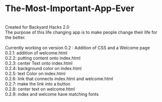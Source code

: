 # The-Most-Important-App-Ever
<br>
Created for Backyard Hacks 2.0<br>
The purpose of this life changing app is to make people change their life for the better.
<br><br>Currently working on version 0.2 : Addition of CSS and a Welcome page
<br>     0.2.1: addition of welcome.html
<br>     0.2.2: putting content onto index.html
<br>     0.2.3: center Text onto index.html
<br>     0.2.4: background color on index.html
<br>     0.2.5: text Color on index.html
<br>     0.2.6: link that connects index.html and welcome.html
<br>      0.2.7: make the link into a button
<br>      0.2.8: center text on welcome.html
<br>      0.2.9: index and welcome have matching fonts
<br>
